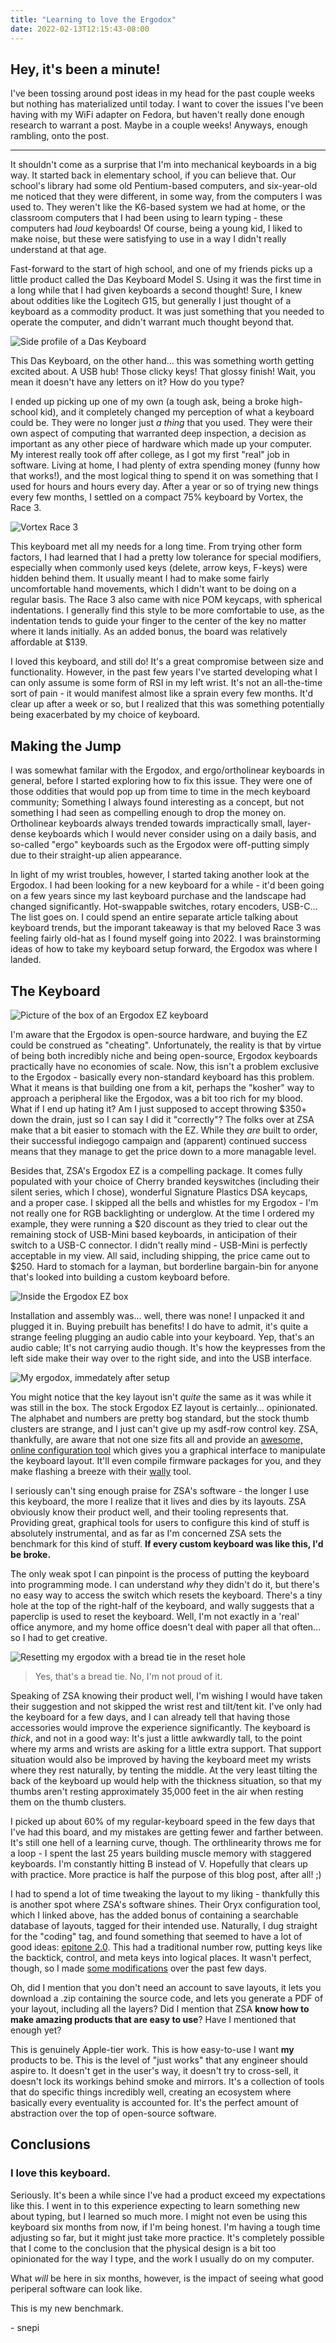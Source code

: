 ```yaml
---
title: "Learning to love the Ergodox"
date: 2022-02-13T12:15:43-08:00
---
```

## Hey, it's been a minute! 

I've been tossing around post ideas in my head for the past couple weeks but nothing has materialized until today. I want to cover the issues I've been having with my WiFi adapter on Fedora, but haven't really done enough research to warrant a post. Maybe in a couple weeks! Anyways, enough rambling, onto the post.

---

It shouldn't come as a surprise that I'm into mechanical keyboards in a big way. It started back in elementary school, if you can believe that. Our school's library had some old Pentium-based computers, and six-year-old me noticed that they were different, in some way, from the computers I was used to. They weren't like the K6-based system we had at home, or the classroom computers that I had been using to learn typing - these computers had *loud* keyboards! Of course, being a young kid, I liked to make noise, but these were satisfying to use in a way I didn't really understand at that age. 

Fast-forward to the start of high school, and one of my friends picks up a little product called the Das Keyboard Model S. Using it was the first time in a long while that I had given keyboards a second thought! Sure, I knew about oddities like the Logitech G15, but generally I just thought of a keyboard as a commodity product. It was just something that you needed to operate the computer, and didn't warrant much thought beyond that.

<img
  src="daskeyboard.jpg"
  alt="Side profile of a Das Keyboard">
  


This Das Keyboard, on the other hand... this was something worth getting excited about. A USB hub! Those clicky keys! That glossy finish! Wait, you mean it doesn't have any letters on it? How do you type? 

I ended up picking up one of my own (a tough ask, being a broke high-school kid), and it completely changed my perception of what a keyboard could be. They were no longer just *a thing* that you used. They were their own aspect of computing that warranted deep inspection, a decision as important as any other piece of hardware which made up your computer. My interest really took off after college, as I got my first "real" job in software. Living at home, I had plenty of extra spending money (funny how that works!), and the most logical thing to spend it on was something that I used for hours and hours every day. After a year or so of trying new things every few months, I settled on a compact 75% keyboard by Vortex, the Race 3.

<img
  src="race3.jpg"
  alt="Vortex Race 3">
  
This keyboard met all my needs for a long time. From trying other form factors, I had learned that I had a pretty low tolerance for special modifiers, especially when commonly used keys (delete, arrow keys, F-keys) were hidden behind them. It usually meant I had to make some fairly uncomfortable hand movements, which I didn't want to be doing on a regular basis. The Race 3 also came with nice POM keycaps, with spherical indentations. I generally find this style to be more comfortable to use, as the indentation tends to guide your finger to the center of the key no matter where it lands initially. As an added bonus, the board was relatively affordable at $139.

I loved this keyboard, and still do! It's a great compromise between size and functionality. However, in the past few years I've started developing what I can only assume is some form of RSI in my left wrist. It's not an all-the-time sort of pain - it would manifest almost like a sprain every few months. It'd clear up after a week or so, but I realized that this was something potentially being exacerbated by my choice of keyboard.

## Making the Jump

I was somewhat familar with the Ergodox, and ergo/ortholinear keyboards in general, before I started exploring how to fix this issue. They were one of those oddities that would pop up from time to time in the mech keyboard community; Something I always found interesting as a concept, but not something I had seen as compelling enough to drop the money on. Ortholinear keyboards always trended towards impractically small, layer-dense keyboards which I would never consider using on a daily basis, and so-called "ergo" keyboards such as the Ergodox were off-putting simply due to their straight-up alien appearance.

In light of my wrist troubles, however, I started taking another look at the Ergodox. I had been looking for a new keyboard for a while - it'd been going on a few years since my last keyboard purchase and the landscape had changed significantly. Hot-swappable switches, rotary encoders, USB-C... The list goes on. I could spend an entire separate article talking about keyboard trends, but the imporant takeaway is that my beloved Race 3 was feeling fairly old-hat as I found myself going into 2022. I was brainstorming ideas of how to take my keyboard setup forward, the Ergodox was where I landed.

## The Keyboard

<img
  src="ergodox-box.jpg"
  alt="Picture of the box of an Ergodox EZ keyboard">
 
I'm aware that the Ergodox is open-source hardware, and buying the EZ could be construed as "cheating". Unfortunately, the reality is that by virtue of being both incredibly niche and being open-source, Ergodox keyboards practically have no economies of scale. Now, this isn't a problem exclusive to the Ergodox - basically every non-standard keyboard has this problem. What it means is that building one from a kit, perhaps the "kosher" way to approach a peripheral like the Ergodox, was a bit too rich for my blood. What if I end up hating it? Am I just supposed to accept throwing $350+ down the drain, just so I can say I did it "correctly"? The folks over at ZSA make that a bit easier to stomach with the EZ. While they *are* built to order, their successful indiegogo campaign and (apparent) continued success means that they manage to get the price down to a more managable level.

Besides that, ZSA's Ergodox EZ is a compelling package. It comes fully populated with your choice of Cherry branded keyswitches (including their silent series, which I chose), wonderful Signature Plastics DSA keycaps, and a proper case. I skipped all the bells and whistles for my Ergodox - I'm not really one for RGB backlighting or underglow. At the time I ordered my example, they were running a $20 discount as they tried to clear out the remaining stock of USB-Mini based keyboards, in anticipation of their switch to a USB-C connector. I didn't really mind - USB-Mini is perfectly acceptable in my view. All said, including shipping, the price came out to $250. Hard to stomach for a layman, but borderline bargain-bin for anyone that's looked into building a custom keyboard before.

<img
  src="ergodox-inside.jpg"
  alt="Inside the Ergodox EZ box">
  
Installation and assembly was... well, there was none! I unpacked it and plugged it in. Buying prebuilt has benefits! I do have to admit, it's quite a strange feeling plugging an audio cable into your keyboard. Yep, that's an audio cable; It's not carrying audio though. It's how the keypresses from the left side make their way over to the right side, and into the USB interface.

<img
  src="ergodox-initial-setup.jpg"
  alt="My ergodox, immedately after setup">
  
You might notice that the key layout isn't *quite* the same as it was while it was still in the box. The stock Ergodox EZ layout is certainly... opinionated. The alphabet and numbers are pretty bog standard, but the stock thumb clusters are strange, and I just can't give up my asdf-row control key. ZSA, thankfully, are aware that not one size fits all and provide an [awesome, online configuration tool](https://configure.zsa.io/) which gives you a graphical interface to manipulate the keyboard layout. It'll even compile firmware packages for you, and they make flashing a breeze with their [wally](https://github.com/zsa/wally) tool.

I seriously can't sing enough praise for ZSA's software - the longer I use this keyboard, the more I realize that it lives and dies by its layouts. ZSA obviously know their product well, and their tooling represents that. Providing great, graphical tools for users to configure this kind of stuff is absolutely instrumental, and as far as I'm concerned ZSA sets the benchmark for this kind of stuff. **If every custom keyboard was like this, I'd be broke.**

The only weak spot I can pinpoint is the process of putting the keyboard into programming mode. I can understand *why* they didn't do it, but there's no easy way to access the switch which resets the keyboard. There's a tiny hole at the top of the right-half of the keyboard, and wally suggests that a paperclip is used to reset the keyboard. Well, I'm not exactly in a 'real' office anymore, and my home office doesn't deal with paper all that often... so I had to get creative.

<img
  src="ergodox-reset.jpg"
  alt="Resetting my ergodox with a bread tie in the reset hole">

> Yes, that's a bread tie. No, I'm not proud of it.

Speaking of ZSA knowing their product well, I'm wishing I would have taken their suggestion and not skipped the wrist rest and tilt/tent kit. I've only had the keyboard for a few days, and I can already tell that having those accessories would improve the experience significantly. The keyboard is *thick*, and not in a good way: It's just a little awkwardly tall, to the point where my arms and wrists are asking for a little extra support. That support situation would also be improved by having the keyboard meet my wrists where they rest naturally, by tenting the middle. At the very least tilting the back of the keyboard up would help with the thickness situation, so that my thumbs aren't resting approximately 35,000 feet in the air when resting them on the thumb clusters.

I picked up about 60% of my regular-keyboard speed in the few days that I've had this board, and my mistakes are getting fewer and farther between. It's still one hell of a learning curve, though. The orthlinearity throws me for a loop - I spent the last 25 years building muscle memory with staggered keyboards. I'm constantly hitting B instead of V. Hopefully that clears up with practice. More practice is half the purpose of this blog post, after all! ;)

I had to spend a lot of time tweaking the layout to my liking - thankfully this is another spot where ZSA's software shines. Their Oryx configuration tool, which I linked above, has the added bonus of containing a searchable database of layouts, tagged for their intended use. Naturally, I dug straight for the "coding" tag, and found something that seemed to have a lot of good ideas: [epitone 2.0](https://configure.zsa.io/ergodox-ez/layouts/W4Vo3/latest/0). This had a traditional number row, putting keys like the backtick, control, and meta keys into logical places. It wasn't perfect, though, so I made [some modifications](https://configure.zsa.io/ergodox-ez/layouts/BzO7D/latest/0) over the past few days. 

Oh, did I mention that you don't need an account to save layouts, it lets you download a .zip containing the source code, and lets you generate a PDF of your layout, including all the layers? Did I mention that ZSA **know how to make amazing products that are easy to use**? Have I mentioned that enough yet?

This is genuinely Apple-tier work. This is how easy-to-use I want **my** products to be. This is the level of "just works" that any engineer should aspire to. It doesn't get in the user's way, it doesn't try to cross-sell, it doesn't lock its workings behind smoke and mirrors. It's a collection of tools that do specific things incredibly well, creating an ecosystem where basically every eventuality is accounted for. It's the perfect amount of abstraction over the top of open-source software.

## Conclusions

### I love this keyboard.

Seriously. It's been a while since I've had a product exceed my expectations like this. I went in to this experience expecting to learn something new about typing, but I learned so much more. I might not even be using this keyboard six months from now, if I'm being honest. I'm having a tough time adjusting so far, but it might just take more practice. It's completely possible that I come to the conclusion that the physical design is a bit too opinionated for the way I type, and the work I usually do on my computer.

What *will* be here in six months, however, is the impact of seeing what good periperal software can look like. 

This is my new benchmark.

\- snepi
